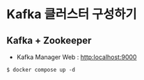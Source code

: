 # Kafka 클러스터 구성하기

## Kafka + Zookeeper
- Kafka Manager Web : [http:localhost:9000](http:localhost:9000)
~~~
$ docker compose up -d
~~~

